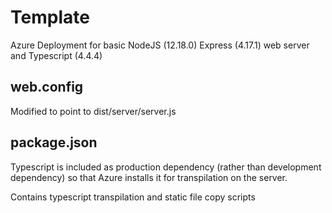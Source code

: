 # Template

Azure Deployment for basic NodeJS (12.18.0) Express (4.17.1) web server and Typescript (4.4.4)

## web.config

Modified to point to dist/server/server.js

## package.json

Typescript is included as production dependency (rather than development dependency) so that Azure installs it for transpilation on the server.

Contains typescript transpilation and static file copy scripts
